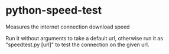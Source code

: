# python-speed-test
Measures the internet connection download speed

Run it without arguments to take a default url, otherwise run it as "speedtest.py [url]" to test the connection on the given url.
